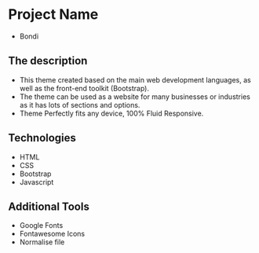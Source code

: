 # Project Name
- Bondi
## The description
- This theme created based on the main web development languages, as well as the front-end toolkit (Bootstrap).
- The theme can be used as a website for many businesses or industries as it has lots of sections and options.
- Theme Perfectly fits any device,  100% Fluid Responsive.
## Technologies
- HTML 
- CSS
- Bootstrap
- Javascript
## Additional Tools
- Google Fonts
- Fontawesome Icons
- Normalise file
